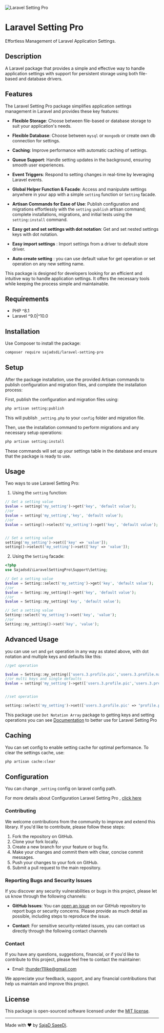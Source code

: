 ![Laravel Setting Pro](https://sajadsdi.github.io/images/laravel-setting-pro.jpg)

# Laravel Setting Pro

Effortless Management of Laravel Application Settings.

## Description

A Laravel package that provides a simple and effective way to handle application settings with support for persistent
storage using both file-based and database drivers.

## Features

The Laravel Setting Pro package simplifies application settings management in Laravel and provides these key features:

- **Flexible Storage**: Choose between file-based or database storage to suit your application's needs.
 
- **Flexible Database**: Choose between `mysql` or `mongodb` or create own db connection for settings.

- **Caching**: Improve performance with automatic caching of settings.

- **Queue Support**: Handle setting updates in the background, ensuring smooth user experiences.

- **Event Triggers**: Respond to setting changes in real-time by leveraging Laravel events.

- **Global Helper Function & Facade**: Access and manipulate settings anywhere in your app with a simple `setting` function or `Setting` facade.

- **Artisan Commands for Ease of Use**: Publish configuration and migrations effortlessly with the `setting:publish`
  artisan command; complete installations, migrations, and initial tests using the `setting:install` command.

- **Easy get and set settings with dot notation**: Get and set nested settings keys with dot notation.

- **Easy import settings** : Import settings from a driver to default store driver.

- **Auto create setting** : you can use default value for get operation or set operation on any new setting name.

This package is designed for developers looking for an efficient and intuitive way to handle application settings. It
offers the necessary tools while keeping the process simple and maintainable.

## Requirements

- PHP ^8.1
- Laravel ^9.0|^10.0

## Installation

Use Composer to install the package:

```bash
composer require sajadsdi/laravel-setting-pro
```

## Setup

After the package installation, use the provided Artisan commands to publish configuration and migration files, and
complete the installation process:

First, publish the configuration and migration files using:

```bash
php artisan setting:publish
````

This will publish `_setting.php` to your `config` folder and migration file.

Then, use the installation command to perform migrations and any necessary setup operations:

```bash
php artisan setting:install
```

These commands will set up your settings table in the database and ensure that the package is ready to use.

## Usage

Two ways to use Laravel Setting Pro:

1. Using the `setting` function:

```php
// Get a setting value
$value = setting('my_setting')->get('key', 'default value');
//or 
$value = setting('my_setting','key', 'default value');
//or
$value = setting()->select('my_setting')->get('key', 'default value');


// Set a setting value
setting('my_setting')->set(['key' => 'value']);
setting()->select('my_setting')->set(['key' => 'value']);

```

2. Using the `Setting` facade:

```php
<?php
use Sajadsdi\LaravelSettingPro\Support\Setting;

// Get a setting value
$value = Setting::select('my_setting')->get('key', 'default value');
//or
$value = Setting::my_setting()->get('key', 'default value');
//or
$value = Setting::my_setting('key', 'default value');

// Set a setting value
Setting::select('my_setting')->set('key', 'value');
//or
Setting::my_setting()->set('key', 'value');

```

## Advanced Usage
you can use `set` and `get` operation in any way as stated above, with dot notation and multiple keys and defaults like this:

```php
//get operation

$value = Setting::my_setting(['users.3.profile.pic','users.3.profile.name'], ["default.png","No name"]);
//or multi keys and single defaults
$value = setting('my_setting')->get(['users.3.profile.pic','users.3.profile.name'], ["no data"]);


//set operation 

setting::select('my_setting')->set(['users.3.profile.pic' => "profile.png",'users.3.profile.name' => "john"])
```
This package use `Dot Notation Array` package to getting keys and setting operations you can see [Documentation](https://github.com/sajadsdi/array-dot-notation) to better use for Laravel Setting Pro

## Caching

You can set config to enable setting cache for optimal performance. To clear the settings cache, use:

```bash
php artisan cache:clear
```

## Configuration
You can change `_setting` config on laravel config path.

For more details about Configuration Laravel Setting Pro , [click here](CONFIGURATION.md)

### Contributing

We welcome contributions from the community to improve and extend this library. If you'd like to contribute, please follow these steps:

1. Fork the repository on GitHub.
2. Clone your fork locally.
3. Create a new branch for your feature or bug fix.
4. Make your changes and commit them with clear, concise commit messages.
5. Push your changes to your fork on GitHub.
6. Submit a pull request to the main repository.

### Reporting Bugs and Security Issues

If you discover any security vulnerabilities or bugs in this project, please let us know through the following channels:

- **GitHub Issues**: You can [open an issue](https://github.com/sajadsdi/laravel-setting-pro/issues) on our GitHub repository to report bugs or security concerns. Please provide as much detail as possible, including steps to reproduce the issue.

- **Contact**: For sensitive security-related issues, you can contact us directly through the following contact channels

### Contact

If you have any questions, suggestions, financial, or if you'd like to contribute to this project, please feel free to contact the maintainer:

- Email: thunder11like@gmail.com

We appreciate your feedback, support, and any financial contributions that help us maintain and improve this project.

## License

This package is open-sourced software licensed under the [MIT license](LICENSE).

---

Made with ❤️ by [SajaD SaeeDi](mailto:thunder11like@gmail.com).
